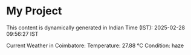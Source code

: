 # My Project

This content is dynamically generated in Indian Time (IST): 2025-02-28 09:56:27 IST


Current Weather in Coimbatore:
Temperature: 27.88 °C
Condition: haze
